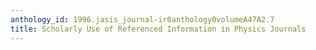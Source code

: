```yaml
---
anthology_id: 1996.jasis_journal-ir0anthology0volumeA47A2.7
title: Scholarly Use of Referenced Information in Physics Journals
---
```

